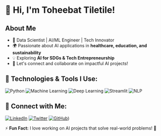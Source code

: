 # 👋 Hi, I'm Toheebat Tiletile!

## About Me
- 🔬 Data Scientist | AI/ML Engineer | Tech Innovator
- 🌍 Passionate about AI applications in **healthcare, education, and sustainability**
- 💡 Exploring **AI for SDGs & Tech Entrepreneurship**
- 🔗 Let's connect and collaborate on impactful AI projects!

## 🚀 Technologies & Tools I Use:

![Python](https://img.shields.io/badge/Python-3776AB?style=for-the-badge&logo=python&logoColor=white)
![Machine Learning](https://img.shields.io/badge/Machine%20Learning-%23F7931E.svg?style=for-the-badge&logoColor=white)
![Deep Learning](https://img.shields.io/badge/Deep%20Learning-%23FF6F00.svg?style=for-the-badge&logo=tensorflow&logoColor=white)
![Streamlit](https://img.shields.io/badge/Streamlit-FF4B4B?style=for-the-badge&logo=streamlit&logoColor=white)
![NLP](https://img.shields.io/badge/Natural%20Language%20Processing-%23339933.svg?style=for-the-badge&logoColor=white)

## 🔗 Connect with Me:
[![LinkedIn](https://img.shields.io/badge/LinkedIn-0A66C2?style=for-the-badge&logo=linkedin&logoColor=white)](https://www.linkedin.com/in/toheebat-tiletile)
[![Twitter](https://img.shields.io/badge/Twitter-1DA1F2?style=for-the-badge&logo=twitter&logoColor=white)](https://twitter.com/yourprofile)
[![GitHub](https://img.shields.io/badge/GitHub-100000?style=for-the-badge&logo=github&logoColor=white)](https://github.com/TiletileToheebat))

⚡ **Fun Fact:** I love working on AI projects that solve real-world problems! 🚀


<!---
TiletileToheebat/TiletileToheebat is a ✨ special ✨ repository because its `README.md` (this file) appears on your GitHub profile.
You can click the Preview link to take a look at your changes.
--->
